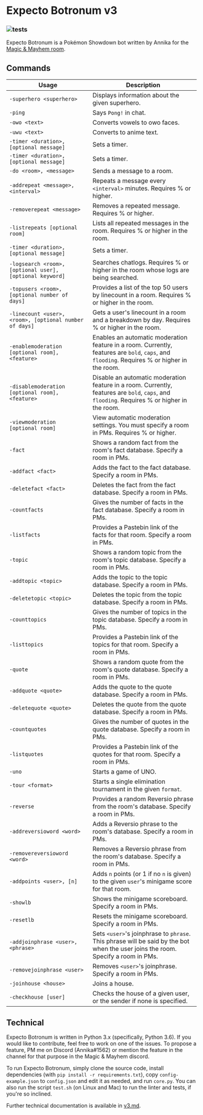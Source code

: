 # Expecto Botronum v3
### ![tests](https://github.com/AnnikaCodes/expecto-botronum/workflows/tests/badge.svg)
Expecto Botronum is a Pokémon Showdown bot written by Annika for the [Magic & Mayhem room](psim.us/mm).



## Commands
| Usage | Description |
|-------|-------------|
| `-superhero <superhero>` | Displays information about the given superhero. |
| `-ping` | Says `Pong!` in chat. |
| `-owo <text>` | Converts vowels to owo faces. |
| `-uwu <text>` | Converts to anime text. |
| `-timer <duration>, [optional message]` | Sets a timer. |
| `-timer <duration>, [optional message]` | Sets a timer. |
| `-do <room>, <message>` | Sends a message to a room. |
| `-addrepeat <message>, <interval>` | Repeats a message every `<interval>` minutes. Requires % or higher. |
| `-removerepeat <message>` | Removes a repeated message. Requires % or higher. |
| `-listrepeats [optional room]` | Lists all repeated messages in the room. Requires % or higher in the room. |
| `-timer <duration>, [optional message]` | Sets a timer. |
| `-logsearch <room>, [optional user], [optional keyword]` | Searches chatlogs. Requires % or higher in the room whose logs are being searched. |
| `-topusers <room>, [optional number of days]` | Provides a list of the top 50 users by linecount in a room. Requires % or higher in the room. |
| `-linecount <user>, <room>, [optional number of days]` | Gets a user's linecount in a room and a breakdown by day. Requires % or higher in the room. |
| `-enablemoderation [optional room], <feature>` | Enables an automatic moderation feature in a room. Currently, features are `bold`, `caps`, and `flooding`. Requires % or higher in the room. |
| `-disablemoderation [optional room], <feature>` | Disable an automatic moderation feature in a room. Currently, features are `bold`, `caps`, and `flooding`. Requires % or higher in the room. |
| `-viewmoderation [optional room]` | View automatic moderation settings. You must specify a room in PMs. Requires % or higher. |
| `-fact` | Shows a random fact from the room's fact database. Specify a room in PMs. |
| `-addfact <fact>` | Adds the fact to the fact database. Specify a room in PMs. |
| `-deletefact <fact>` | Deletes the fact from the fact database. Specify a room in PMs. |
| `-countfacts` | Gives the number of facts in the fact database. Specify a room in PMs. |
| `-listfacts` | Provides a Pastebin link of the facts for that room. Specify a room in PMs. |
| `-topic` | Shows a random topic from the room's topic database. Specify a room in PMs. |
| `-addtopic <topic>` | Adds the topic to the topic database. Specify a room in PMs. |
| `-deletetopic <topic>` | Deletes the topic from the topic database. Specify a room in PMs. |
| `-counttopics` | Gives the number of topics in the topic database. Specify a room in PMs. |
| `-listtopics` | Provides a Pastebin link of the topics for that room. Specify a room in PMs. |
| `-quote` | Shows a random quote from the room's quote database. Specify a room in PMs. |
| `-addquote <quote>` | Adds the quote to the quote database. Specify a room in PMs. |
| `-deletequote <quote>` | Deletes the quote from the quote database. Specify a room in PMs. |
| `-countquotes` | Gives the number of quotes in the quote database. Specify a room in PMs. |
| `-listquotes` | Provides a Pastebin link of the quotes for that room. Specify a room in PMs. |
| `-uno` | Starts a game of UNO. |
| `-tour <format>` | Starts a single elimination tournament in the given `format`. |
| `-reverse` | Provides a random Reversio phrase from the room's database. Specify a room in PMs. |
| `-addreversioword <word>` | Adds a Reversio phrase to the room's database. Specify a room in PMs. |
| `-removereversioword <word>` | Removes a Reversio phrase from the room's database. Specify a room in PMs. |
| `-addpoints <user>, [n]` | Adds `n` points (or 1 if no `n` is given) to the given `user`'s minigame score for that room. |
| `-showlb` | Shows the minigame scoreboard. Specify a room in PMs. |
| `-resetlb` | Resets the minigame scoreboard. Specify a room in PMs. |
| `-addjoinphrase <user>, <phrase>` | Sets `<user>`'s joinphrase to `phrase`. This phrase will be said by the bot when the user joins the room. Specify a room in PMs. |
| `-removejoinphrase <user>` | Removes `<user>`'s joinphrase. Specify a room in PMs. |
| `-joinhouse <house>` | Joins a house. |
| `-checkhouse [user]` | Checks the house of a given user, or the sender if none is specified. |

## Technical
Expecto Botronum is written in Python 3.x (specifically, Python 3.6). If you would like to contribute, feel free to work on one of the issues. To propose a feature, PM me on Discord (Annika#1562) or mention the feature in the channel for that purpose in the Magic & Mayhem discord.

To run Expecto Botronum, simply clone the source code, install dependencies (with `pip install -r requirements.txt`), copy `config-example.json` to `config.json` and edit it as needed, and run `core.py`. You can also run the script `test.sh` (on Linux and Mac) to run the linter and tests, if you're so inclined.

Further technical documentation is available in [v3.md](https://github.com/AnnikaCodes/expecto-botronum/blob/master/v3.md).
